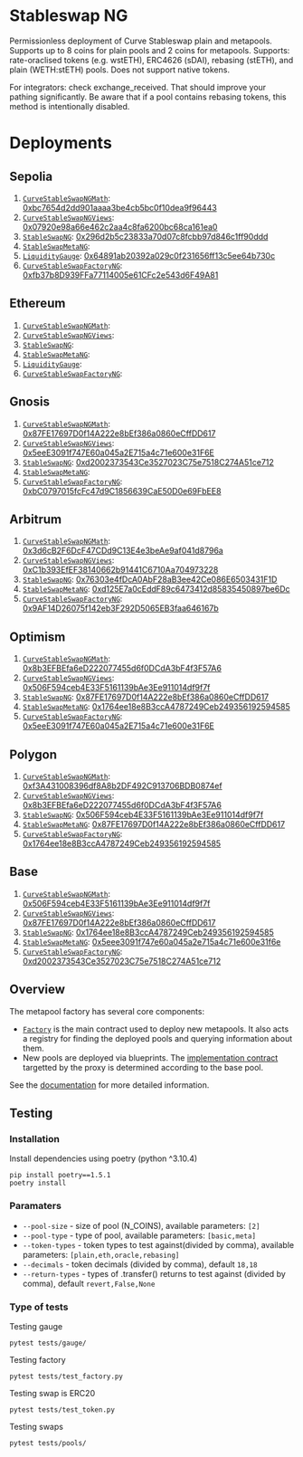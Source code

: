 # Stableswap NG

Permissionless deployment of Curve Stableswap plain and metapools. Supports up to 8 coins for plain pools and 2 coins for metapools. Supports: rate-oraclised tokens (e.g. wstETH), ERC4626 (sDAI), rebasing (stETH), and plain (WETH:stETH) pools. Does not support native tokens.

For integrators: check exchange_received. That should improve your pathing significantly. Be aware that if a pool contains rebasing tokens, this method is intentionally disabled.

# Deployments

## Sepolia

1. [`CurveStableSwapNGMath`](contracts/main/CurveStableSwapNGMath.vy): [0xbc7654d2dd901aaaa3be4cb5bc0f10dea9f96443](https://sepolia.etherscan.io/address/0xbc7654d2dd901aaaa3be4cb5bc0f10dea9f96443#code)
2. [`CurveStableSwapNGViews`](contracts/main/CurveStableSwapNGViews.vy): [0x07920e98a66e462c2aa4c8fa6200bc68ca161ea0](https://sepolia.etherscan.io/address/0x07920e98a66e462c2aa4c8fa6200bc68ca161ea0#code)
3. [`StableSwapNG`](contracts/main/CurveStableSwapNG.vy): [0x296d2b5c23833a70d07c8fcbb97d846c1ff90ddd](https://sepolia.etherscan.io/address/0x296d2b5c23833a70d07c8fcbb97d846c1ff90ddd#code)
4. [`StableSwapMetaNG`](contracts/main/CurveStableSwapMetaNG.vy): [](https://sepolia.etherscan.io/address/#code)
5. [`LiquidityGauge`](contracts/main/LiquidityGauge.vy): [0x64891ab20392a029c0f231656ff13c5ee64b730c](https://sepolia.etherscan.io/address/0x64891ab20392a029c0f231656ff13c5ee64b730c#code)
6. [`CurveStableSwapFactoryNG`](contracts/main/CurveStableSwapFactoryNG.vy): [0xfb37b8D939FFa77114005e61CFc2e543d6F49A81](https://sepolia.etherscan.io/address/0xfb37b8D939FFa77114005e61CFc2e543d6F49A81#code)

## Ethereum

1. [`CurveStableSwapNGMath`](contracts/main/CurveStableSwapNGMath.vy): [](https://sepolia.etherscan.io/address/#code)
2. [`CurveStableSwapNGViews`](contracts/main/CurveStableSwapNGViews.vy): [](https://sepolia.etherscan.io/address/#code)
3. [`StableSwapNG`](contracts/main/CurveStableSwapNG.vy): [](https://sepolia.etherscan.io/address/#code)
4. [`StableSwapMetaNG`](contracts/main/CurveStableSwapMetaNG.vy): [](https://sepolia.etherscan.io/address/#code)
5. [`LiquidityGauge`](contracts/main/LiquidityGauge.vy): [](https://sepolia.etherscan.io/address/#code)
6. [`CurveStableSwapFactoryNG`](contracts/main/CurveStableSwapFactoryNG.vy): [](https://sepolia.etherscan.io/address/#code)

## Gnosis

1. [`CurveStableSwapNGMath`](contracts/main/CurveStableSwapNGMath.vy): [0x87FE17697D0f14A222e8bEf386a0860eCffDD617](https://gnosisscan.io/address/0x87FE17697D0f14A222e8bEf386a0860eCffDD617#code)
2. [`CurveStableSwapNGViews`](contracts/main/CurveStableSwapNGViews.vy): [0x5eeE3091f747E60a045a2E715a4c71e600e31F6E](https://gnosisscan.io/address/0x5eeE3091f747E60a045a2E715a4c71e600e31F6E#code)
3. [`StableSwapNG`](contracts/main/CurveStableSwapNG.vy): [0xd2002373543Ce3527023C75e7518C274A51ce712](https://gnosisscan.io/address/0xd2002373543Ce3527023C75e7518C274A51ce712#code)
4. [`StableSwapMetaNG`](contracts/main/CurveStableSwapMetaNG.vy): [](https://gnosisscan.io/address/#code)
5. [`CurveStableSwapFactoryNG`](contracts/main/CurveStableSwapFactoryNG.vy): [0xbC0797015fcFc47d9C1856639CaE50D0e69FbEE8](https://gnosisscan.io/address/0xbC0797015fcFc47d9C1856639CaE50D0e69FbEE8#code)

## Arbitrum

1. [`CurveStableSwapNGMath`](contracts/main/CurveStableSwapNGMath.vy): [0x3d6cB2F6DcF47CDd9C13E4e3beAe9af041d8796a](https://arbiscan.io/address/0x3d6cB2F6DcF47CDd9C13E4e3beAe9af041d8796a#code)
2. [`CurveStableSwapNGViews`](contracts/main/CurveStableSwapNGViews.vy): [0xC1b393EfEF38140662b91441C6710Aa704973228](https://arbiscan.io/address/0xC1b393EfEF38140662b91441C6710Aa704973228#code)
3. [`StableSwapNG`](contracts/main/CurveStableSwapNG.vy): [0x76303e4fDcA0AbF28aB3ee42Ce086E6503431F1D](https://arbiscan.io/address/0x76303e4fDcA0AbF28aB3ee42Ce086E6503431F1D#code)
4. [`StableSwapMetaNG`](contracts/main/CurveStableSwapMetaNG.vy): [0xd125E7a0cEddF89c6473412d85835450897be6Dc](https://arbiscan.io/address/0xd125E7a0cEddF89c6473412d85835450897be6Dc#code)
5. [`CurveStableSwapFactoryNG`](contracts/main/CurveStableSwapFactoryNG.vy): [0x9AF14D26075f142eb3F292D5065EB3faa646167b](https://arbiscan.io/address/0x9AF14D26075f142eb3F292D5065EB3faa646167b#code)

## Optimism

1. [`CurveStableSwapNGMath`](contracts/main/CurveStableSwapNGMath.vy): [0x8b3EFBEfa6eD222077455d6f0DCdA3bF4f3F57A6](https://optimistic.etherscan.io/address/0x8b3EFBEfa6eD222077455d6f0DCdA3bF4f3F57A6#code)
2. [`CurveStableSwapNGViews`](contracts/main/CurveStableSwapNGViews.vy): [0x506F594ceb4E33F5161139bAe3Ee911014df9f7f](https://optimistic.etherscan.io/address/0x506F594ceb4E33F5161139bAe3Ee911014df9f7f#code)
3. [`StableSwapNG`](contracts/main/CurveStableSwapNG.vy): [0x87FE17697D0f14A222e8bEf386a0860eCffDD617](https://optimistic.etherscan.io/address/0x87FE17697D0f14A222e8bEf386a0860eCffDD617#code)
4. [`StableSwapMetaNG`](contracts/main/CurveStableSwapMetaNG.vy): [0x1764ee18e8B3ccA4787249Ceb249356192594585](https://optimistic.etherscan.io/address/0x1764ee18e8B3ccA4787249Ceb249356192594585#code)
5. [`CurveStableSwapFactoryNG`](contracts/main/CurveStableSwapFactoryNG.vy): [0x5eeE3091f747E60a045a2E715a4c71e600e31F6E](https://optimistic.etherscan.io/address/0x5eeE3091f747E60a045a2E715a4c71e600e31F6E#code)

## Polygon

1. [`CurveStableSwapNGMath`](contracts/main/CurveStableSwapNGMath.vy): [0xf3A431008396df8A8b2DF492C913706BDB0874ef](https://polygonscan.com/address/0xf3A431008396df8A8b2DF492C913706BDB0874ef#code)
2. [`CurveStableSwapNGViews`](contracts/main/CurveStableSwapNGViews.vy): [0x8b3EFBEfa6eD222077455d6f0DCdA3bF4f3F57A6](https://polygonscan.com/address/0x8b3EFBEfa6eD222077455d6f0DCdA3bF4f3F57A6#code)
3. [`StableSwapNG`](contracts/main/CurveStableSwapNG.vy): [0x506F594ceb4E33F5161139bAe3Ee911014df9f7f](https://polygonscan.com/address/0x506F594ceb4E33F5161139bAe3Ee911014df9f7f#code)
4. [`StableSwapMetaNG`](contracts/main/CurveStableSwapMetaNG.vy): [0x87FE17697D0f14A222e8bEf386a0860eCffDD617](https://polygonscan.com/address/0x87FE17697D0f14A222e8bEf386a0860eCffDD617#code)
5. [`CurveStableSwapFactoryNG`](contracts/main/CurveStableSwapFactoryNG.vy): [0x1764ee18e8B3ccA4787249Ceb249356192594585](https://polygonscan.com/address/0x1764ee18e8B3ccA4787249Ceb249356192594585#code)

## Base

1. [`CurveStableSwapNGMath`](contracts/main/CurveStableSwapNGMath.vy): [0x506F594ceb4E33F5161139bAe3Ee911014df9f7f](https://basescan.org/address/0x506F594ceb4E33F5161139bAe3Ee911014df9f7f#code)
2. [`CurveStableSwapNGViews`](contracts/main/CurveStableSwapNGViews.vy): [0x87FE17697D0f14A222e8bEf386a0860eCffDD617](https://basescan.org/address/0x87FE17697D0f14A222e8bEf386a0860eCffDD617#code)
3. [`StableSwapNG`](contracts/main/CurveStableSwapNG.vy): [0x1764ee18e8B3ccA4787249Ceb249356192594585](https://basescan.org/address/0x1764ee18e8B3ccA4787249Ceb249356192594585#code)
4. [`StableSwapMetaNG`](contracts/main/CurveStableSwapMetaNG.vy): [0x5eee3091f747e60a045a2e715a4c71e600e31f6e](https://basescan.org/address/0x5eee3091f747e60a045a2e715a4c71e600e31f6e#code)
5. [`CurveStableSwapFactoryNG`](contracts/main/CurveStableSwapFactoryNG.vy): [0xd2002373543Ce3527023C75e7518C274A51ce712](https://basescan.org/address/0xd2002373543Ce3527023C75e7518C274A51ce712#code)

## Overview

The metapool factory has several core components:

- [`Factory`](contracts/main/CurveStableSwapFactoryNG.vy) is the main contract used to deploy new metapools. It also acts a registry for finding the deployed pools and querying information about them.
- New pools are deployed via blueprints. The [implementation contract](contracts/main/CurveStableSwapNG.vy) targetted by the proxy is determined according to the base pool.

See the [documentation](https://curve.readthedocs.io) for more detailed information.

## Testing

### Installation

Install dependencies using poetry (python ^3.10.4)

```shell
pip install poetry==1.5.1
poetry install
```

### Paramaters

- `--pool-size` - size of pool (N_COINS), available parameters: `[2]`
- `--pool-type` - type of pool, available parameters: `[basic,meta]`
- `--token-types` - token types to test against(divided by comma), available parameters: `[plain,eth,oracle,rebasing]`
- `--decimals` - token decimals (divided by comma), default `18,18`
- `--return-types` - types of .transfer() returns to test against (divided by comma), default `revert,False,None`

### Type of tests

Testing gauge

```shell
pytest tests/gauge/
```

Testing factory

```shell
pytest tests/test_factory.py
```

Testing swap is ERC20

```shell
pytest tests/test_token.py
```

Testing swaps

```shell
pytest tests/pools/
```
